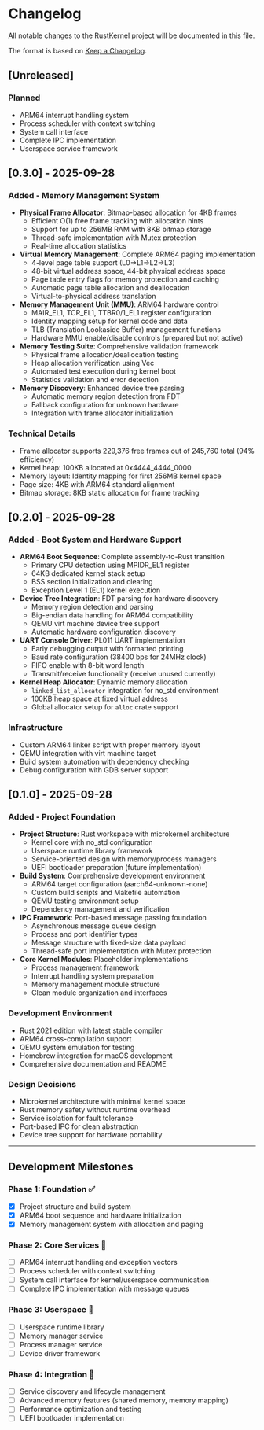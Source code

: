 # Changelog

All notable changes to the RustKernel project will be documented in this file.

The format is based on [Keep a Changelog](https://keepachangelog.com/en/1.0.0/).

## [Unreleased]

### Planned
- ARM64 interrupt handling system
- Process scheduler with context switching
- System call interface
- Complete IPC implementation
- Userspace service framework

## [0.3.0] - 2025-09-28

### Added - Memory Management System
- **Physical Frame Allocator**: Bitmap-based allocation for 4KB frames
  - Efficient O(1) free frame tracking with allocation hints
  - Support for up to 256MB RAM with 8KB bitmap storage
  - Thread-safe implementation with Mutex protection
  - Real-time allocation statistics
- **Virtual Memory Management**: Complete ARM64 paging implementation
  - 4-level page table support (L0→L1→L2→L3)
  - 48-bit virtual address space, 44-bit physical address space
  - Page table entry flags for memory protection and caching
  - Automatic page table allocation and deallocation
  - Virtual-to-physical address translation
- **Memory Management Unit (MMU)**: ARM64 hardware control
  - MAIR_EL1, TCR_EL1, TTBR0/1_EL1 register configuration
  - Identity mapping setup for kernel code and data
  - TLB (Translation Lookaside Buffer) management functions
  - Hardware MMU enable/disable controls (prepared but not active)
- **Memory Testing Suite**: Comprehensive validation framework
  - Physical frame allocation/deallocation testing
  - Heap allocation verification using Vec
  - Automated test execution during kernel boot
  - Statistics validation and error detection
- **Memory Discovery**: Enhanced device tree parsing
  - Automatic memory region detection from FDT
  - Fallback configuration for unknown hardware
  - Integration with frame allocator initialization

### Technical Details
- Frame allocator supports 229,376 free frames out of 245,760 total (94% efficiency)
- Kernel heap: 100KB allocated at 0x4444_4444_0000
- Memory layout: Identity mapping for first 256MB kernel space
- Page size: 4KB with ARM64 standard alignment
- Bitmap storage: 8KB static allocation for frame tracking

## [0.2.0] - 2025-09-28

### Added - Boot System and Hardware Support
- **ARM64 Boot Sequence**: Complete assembly-to-Rust transition
  - Primary CPU detection using MPIDR_EL1 register
  - 64KB dedicated kernel stack setup
  - BSS section initialization and clearing
  - Exception Level 1 (EL1) kernel execution
- **Device Tree Integration**: FDT parsing for hardware discovery
  - Memory region detection and parsing
  - Big-endian data handling for ARM64 compatibility
  - QEMU virt machine device tree support
  - Automatic hardware configuration discovery
- **UART Console Driver**: PL011 UART implementation
  - Early debugging output with formatted printing
  - Baud rate configuration (38400 bps for 24MHz clock)
  - FIFO enable with 8-bit word length
  - Transmit/receive functionality (receive unused currently)
- **Kernel Heap Allocator**: Dynamic memory allocation
  - `linked_list_allocator` integration for no_std environment
  - 100KB heap space at fixed virtual address
  - Global allocator setup for `alloc` crate support

### Infrastructure
- Custom ARM64 linker script with proper memory layout
- QEMU integration with virt machine target
- Build system automation with dependency checking
- Debug configuration with GDB server support

## [0.1.0] - 2025-09-28

### Added - Project Foundation
- **Project Structure**: Rust workspace with microkernel architecture
  - Kernel core with no_std configuration
  - Userspace runtime library framework
  - Service-oriented design with memory/process managers
  - UEFI bootloader preparation (future implementation)
- **Build System**: Comprehensive development environment
  - ARM64 target configuration (aarch64-unknown-none)
  - Custom build scripts and Makefile automation
  - QEMU testing environment setup
  - Dependency management and verification
- **IPC Framework**: Port-based message passing foundation
  - Asynchronous message queue design
  - Process and port identifier types
  - Message structure with fixed-size data payload
  - Thread-safe port implementation with Mutex protection
- **Core Kernel Modules**: Placeholder implementations
  - Process management framework
  - Interrupt handling system preparation
  - Memory management module structure
  - Clean module organization and interfaces

### Development Environment
- Rust 2021 edition with latest stable compiler
- ARM64 cross-compilation support
- QEMU system emulation for testing
- Homebrew integration for macOS development
- Comprehensive documentation and README

### Design Decisions
- Microkernel architecture with minimal kernel space
- Rust memory safety without runtime overhead
- Service isolation for fault tolerance
- Port-based IPC for clean abstraction
- Device tree support for hardware portability

---

## Development Milestones

### Phase 1: Foundation ✅
- [x] Project structure and build system
- [x] ARM64 boot sequence and hardware initialization
- [x] Memory management system with allocation and paging

### Phase 2: Core Services 🚧
- [ ] ARM64 interrupt handling and exception vectors
- [ ] Process scheduler with context switching
- [ ] System call interface for kernel/userspace communication
- [ ] Complete IPC implementation with message queues

### Phase 3: Userspace 🔲
- [ ] Userspace runtime library
- [ ] Memory manager service
- [ ] Process manager service
- [ ] Device driver framework

### Phase 4: Integration 🔲
- [ ] Service discovery and lifecycle management
- [ ] Advanced memory features (shared memory, memory mapping)
- [ ] Performance optimization and testing
- [ ] UEFI bootloader implementation